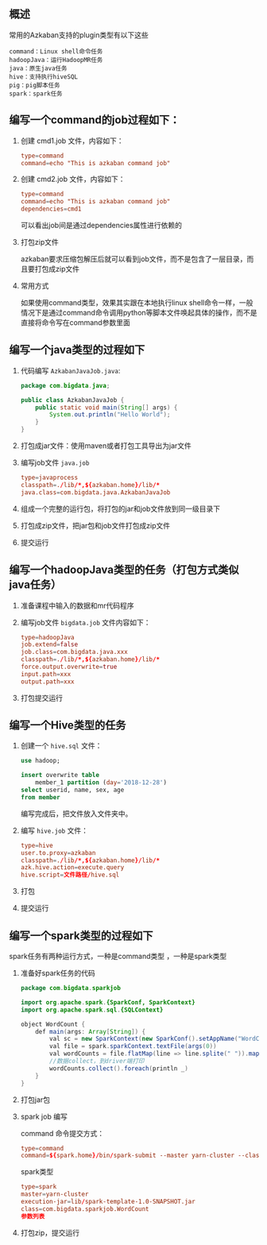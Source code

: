 ## 概述

常用的Azkaban支持的plugin类型有以下这些

    command：Linux shell命令任务
    hadoopJava：运行HadoopMR任务
    java：原生java任务
    hive：支持执行hiveSQL
    pig：pig脚本任务
    spark：spark任务

## 编写一个command的job过程如下：

1. 创建 cmd1.job 文件，内容如下：

    ```conf
    type=command
    command=echo "This is azkaban command job"
    ```

2. 创建 cmd2.job 文件，内容如下：

    ```conf
    type=command
    command=echo "This is azkaban command job"
    dependencies=cmd1
    ```

    可以看出job间是通过dependencies属性进行依赖的

3. 打包zip文件

    azkaban要求压缩包解压后就可以看到job文件，而不是包含了一层目录，而且要打包成zip文件

4. 常用方式

    如果使用command类型，效果其实跟在本地执行linux shell命令一样，一般情况下是通过command命令调用python等脚本文件唤起具体的操作，而不是直接将命令写在command参数里面

## 编写一个java类型的过程如下

1. 代码编写 `AzkabanJavaJob.java`:

    ```java
    package com.bigdata.java;

    public class AzkabanJavaJob {
        public static void main(String[] args) {
            System.out.println("Hello World");
        }
    }
    ```

2. 打包成jar文件：使用maven或者打包工具导出为jar文件

3. 编写job文件 `java.job`

    ```conf
    type=javaprocess
    classpath=./lib/*,${azkaban.home}/lib/*
    java.class=com.bigdata.java.AzkabanJavaJob
    ```

4. 组成一个完整的运行包，将打包的jar和job文件放到同一级目录下

5. 打包成zip文件，把jar包和job文件打包成zip文件

6. 提交运行

## 编写一个hadoopJava类型的任务（打包方式类似java任务）

1. 准备课程中输入的数据和mr代码程序

2. 编写job文件 `bigdata.job` 文件内容如下：

    ```conf
    type=hadoopJava
    job.extend=false
    job.class=com.bigdata.java.xxx
    classpath=./lib/*,${azkaban.home}/lib/*
    force.output.overwrite=true
    input.path=xxx
    output.path=xxx
    ```

3. 打包提交运行

## 编写一个Hive类型的任务

1. 创建一个 `hive.sql` 文件：

    ```sql
    use hadoop;

    insert overwrite table 
        member_1 partition (day='2018-12-28')
    select userid, name, sex, age
    from member
    ```

    编写完成后，把文件放入文件夹中。

2. 编写 `hive.job` 文件：

    ```conf
    type=hive
    user.to.proxy=azkaban
    classpath=./lib/*,${azkaban.home}/lib/*
    azk.hive.action=execute.query
    hive.script=文件路径/hive.sql
    ```

3. 打包

4. 提交运行

## 编写一个spark类型的过程如下

spark任务有两种运行方式，一种是command类型 ，一种是spark类型

1. 准备好spark任务的代码

    ```java
    package com.bigdata.sparkjob

    import org.apache.spark.{SparkConf, SparkContext}
    import org.apache.spark.sql.{SQLContext}

    object WordCount {
        def main(args: Array[String]) {
            val sc = new SparkContext(new SparkConf().setAppName("WordCount"))
            val file = spark.sparkContext.textFile(args(0))
            val wordCounts = file.flatMap(line => line.splite(" ")).map(word => (word, 1)).reduceByKey(_+_)
            //数据collect，到driver端打印
            wordCounts.collect().foreach(println _)
        }
    }
    ```

2. 打包jar包

3. spark job 编写

    command 命令提交方式：

    ```conf
    type=command
    command=${spark.home}/bin/spark-submit --master yarn-cluster --class com.bigdata.sparkjob.WordCount jar包名 参数列表
    ```

    spark类型

    ```conf
    type=spark
    master=yarn-cluster
    execution-jar=lib/spark-template-1.0-SNAPSHOT.jar
    class=com.bigdata.sparkjob.WordCount
    参数列表
    ```

4. 打包zip，提交运行

